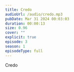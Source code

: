 ```yaml
---
title: Credo
audioUrl: /audio/credo.mp3
pubDate: Mar 31 2024 00:03:03
duration: 00:00:13
size: 0.96
cover: ""
explicit: true
episode: 3
season: 1
episodeType: full
---
```

Credo